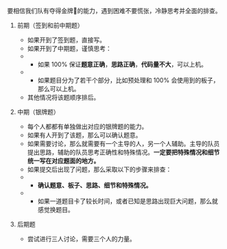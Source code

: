 要相信我们队有夺得金牌🥇的能力，遇到困难不要慌张，冷静思考并全面的排查。

1. 前期（签到和前中期题）
   - 如果开到了签到题，直接写。
   - 如果开到了中期题，谨慎思考：
   - - 如果 $100\%$ 保证**题意正确**，**思路正确**，**代码量不大**，可以上机。
   - - 如果题目分为了若干个部分，比如预处理和 $100\%$ 会使用到的板子，那么可以上机。
   - 其他情况将该题顺序排后。

2. 中期（银牌题）
   - 每个人都都有单独做出对应的银牌题的能力。 
   - 如果有人开到了该题，那么可以确认题意。
   - 如果需要讨论，那么就需要有一个主导的人，另一个人辅助。主导的队员提出思路，辅助的队员思考正确性和特殊情况。**一定要把特殊情况和细节统一写在对应题面的地方。**
   - 如果提交后出现了问题，那么采取以下的步骤来排查：
   - - **确认题意、板子、思路、细节和特殊情况。**
   - - 如果一道题目卡了较长时间，或者已知是思路出现巨大问题，那么就感觉换题目。

3. 后期题
   - 尝试进行三人讨论，需要三个人的力量。